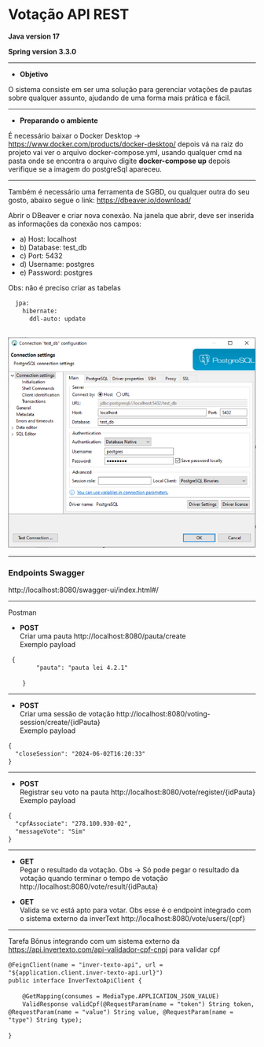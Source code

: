 # Votação API REST
**Java version 17**

**Spring version 3.3.0**

---

* **Objetivo**

O sistema consiste em ser uma solução para gerenciar votações de pautas sobre qualquer assunto, ajudando de uma forma mais prática e fácil.

---

* **Preparando o ambiente**

É necessário baixar o Docker Desktop -> https://www.docker.com/products/docker-desktop/
depois vá na raiz do projeto vai ver o arquivo docker-compose.yml, usando qualquer cmd
na pasta onde se encontra o arquivo digite **docker-compose up** depois verifique se a imagem do postgreSql apareceu.

---

Também é necessário uma ferramenta de SGBD, ou qualquer outra do seu gosto, abaixo segue o link:
https://dbeaver.io/download/

Abrir o DBeaver e criar nova conexão.
Na janela que abrir, deve ser inserida as informações da conexão nos campos:

 - a) Host: localhost
 - b) Database: test_db
 - c) Port: 5432
 - d) Username: postgres
 - e) Password: postgres

Obs: não é preciso criar as tabelas
```
  jpa:
    hibernate:
      ddl-auto: update
      
```
![alt text](Capturar1.PNG)

---

### Endpoints Swagger


http://localhost:8080/swagger-ui/index.html#/

---

Postman

* **POST**<br />
Criar uma pauta http://localhost:8080/pauta/create <br />Exemplo payload
```
 {
        "pauta": "pauta lei 4.2.1"
        
    }
```
---
* **POST**<br />
Criar uma sessão de votação http://localhost:8080/voting-session/create/{idPauta} <br />Exemplo payload
```
{
  "closeSession": "2024-06-02T16:20:33"
}
```
---
* **POST**<br />
Registrar seu voto na pauta http://localhost:8080/vote/register/{idPauta} <br />Exemplo payload
```
{
  "cpfAssociate": "278.100.930-02",
  "messageVote": "Sim"
}
```

---



* **GET**<br />Pegar o resultado da votação. Obs -> Só pode pegar o resultado da votação quando terminar o tempo de votação http://localhost:8080/vote/result/{idPauta} <br />

* **GET**<br />Valida se vc está apto para votar. Obs esse é o endpoint integrado com o sistema externo da inverText http://localhost:8080/vote/users/{cpf} <br />


---

Tarefa Bônus integrando com um sistema externo da https://api.invertexto.com/api-validador-cpf-cnpj para validar cpf
```
@FeignClient(name = "inver-texto-api", url = "${application.client.inver-texto-api.url}")
public interface InverTextoApiClient {

    @GetMapping(consumes = MediaType.APPLICATION_JSON_VALUE)
    ValidResponse validCpf(@RequestParam(name = "token") String token, @RequestParam(name = "value") String value, @RequestParam(name = "type") String type);

}

```















